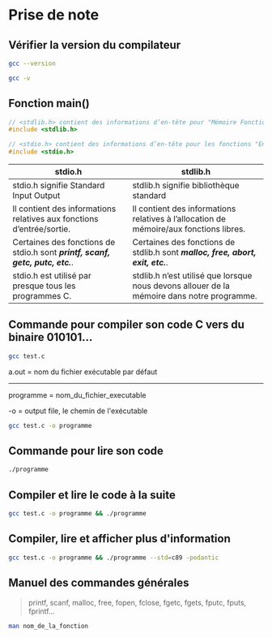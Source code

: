 # Prise de note

## Vérifier la version du compilateur

```zsh
gcc --version

gcc -v
```

## Fonction main()

```c
// <stdlib.h> contient des informations d’en-tête pour "Mémoire Fonctions", "Allocation/Libération".
#include <stdlib.h>

// <stdio.h> contient des informations d’en-tête pour les fonctions "Entrée/Sortie" liées au fichier.
#include <stdio.h>
```

| **stdio.h**                                                                    | **stdlib.h**                                                                               |
| ------------------------------------------------------------------------------ | ------------------------------------------------------------------------------------------ |
| stdio.h signifie Standard Input Output                                         | stdlib.h signifie bibliothèque standard                                                    |
| Il contient des informations relatives aux fonctions d’entrée/sortie.          | Il contient des informations relatives à l’allocation de mémoire/aux fonctions libres.     |
| Certaines des fonctions de stdio.h sont **_printf, scanf, getc, putc, etc._**. | Certaines des fonctions de stdlib.h sont **_malloc, free, abort, exit, etc._**.            |
| stdio.h est utilisé par presque tous les programmes C.                         | stdlib.h n’est utilisé que lorsque nous devons allouer de la mémoire dans notre programme. |

## Commande pour compiler son code C vers du binaire 010101…

```zsh
gcc test.c
```

a.out = nom du fichier exécutable par défaut

---

programme = nom_du_fichier_executable

-o = output file, le chemin de l'exécutable

```zsh
gcc test.c -o programme
```

## Commande pour lire son code

```zsh
./programme
```

## Compiler et lire le code à la suite

```zsh
gcc test.c -o programme && ./programme
```

## Compiler, lire et afficher plus d'information

```zsh
gcc test.c -o programme && ./programme --std=c89 -pedantic
```

## Manuel des commandes générales

> printf, scanf, malloc, free, fopen, fclose, fgetc, fgets, fputc, fputs, fprintf...

```zsh
man nom_de_la_fonction
```
